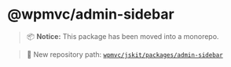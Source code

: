 # @wpmvc/admin-sidebar

> 📦 **Notice:** This package has been moved into a monorepo.

> 🚚 New repository path: [`wpmvc/jskit/packages/admin-sidebar`](https://github.com/wpmvc/jskit/tree/master/packages/admin-sidebar)